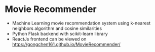 # Movie Recommender

* Machine Learning movie recommendation system using k-nearest neighbors algorithm and cosine similarities
* Python Flask backend with scikit-learn library
* ReactJs frontend can be viewed on https://gongchen161.github.io/MovieRecommender/